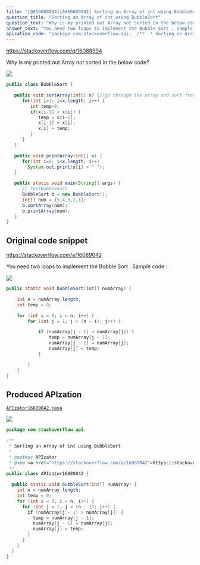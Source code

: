 ```yaml
---
title: "[Q#16088994][A#16089042] Sorting an Array of int using BubbleSort"
question_title: "Sorting an Array of int using BubbleSort"
question_text: "Why is my printed out Array not sorted in the below code?"
answer_text: "You need two loops to implement the Bubble Sort . Sample code :"
apization_code: "package com.stackoverflow.api;  /**  * Sorting an Array of int using BubbleSort  *  * @author APIzator  * @see <a href=\"https://stackoverflow.com/a/16089042\">https://stackoverflow.com/a/16089042</a>  */ public class APIzator16089042 {    public static void bubbleSort(int[] numArray) {     int n = numArray.length;     int temp = 0;     for (int i = 0; i < n; i++) {       for (int j = 1; j < (n - i); j++) {         if (numArray[j - 1] > numArray[j]) {           temp = numArray[j - 1];           numArray[j - 1] = numArray[j];           numArray[j] = temp;         }       }     }   } }"
---
```


https://stackoverflow.com/q/16088994

Why is my printed out Array not sorted in the below code?


<div class="code-logo"><img src="/stackoverflow.png" /></div>

```java
public class BubbleSort {

   public void sortArray(int[] x) {//go through the array and sort from smallest to highest
      for(int i=1; i<x.length; i++) {
         int temp=0;
         if(x[i-1] > x[i]) {
            temp = x[i-1];
            x[i-1] = x[i];
            x[i] = temp;
         }
      }
   }

   public void printArray(int[] x) {
      for(int i=0; i<x.length; i++)
        System.out.print(x[i] + " ");
   }

   public static void main(String[] args) {
      // TestBubbleSort
      BubbleSort b = new BubbleSort();
      int[] num = {5,4,3,2,1};
      b.sortArray(num);
      b.printArray(num);   
   }
}
```


## Original code snippet

https://stackoverflow.com/a/16089042

You need two loops to implement the Bubble Sort .
Sample code :

<div class="code-logo"><img src="/stackoverflow.png" /></div>

```java
public static void bubbleSort(int[] numArray) {

    int n = numArray.length;
    int temp = 0;

    for (int i = 0; i < n; i++) {
        for (int j = 1; j < (n - i); j++) {

            if (numArray[j - 1] > numArray[j]) {
                temp = numArray[j - 1];
                numArray[j - 1] = numArray[j];
                numArray[j] = temp;
            }

        }
    }
}
```

## Produced APIzation

[`APIzator16089042.java`](https://github.com/blind-papers/apization-temp-data/raw/main/search/APIzator16089042.java)

<div class="code-logo"><img src="/apizator.png" /></div>

```java
package com.stackoverflow.api;

/**
 * Sorting an Array of int using BubbleSort
 *
 * @author APIzator
 * @see <a href="https://stackoverflow.com/a/16089042">https://stackoverflow.com/a/16089042</a>
 */
public class APIzator16089042 {

  public static void bubbleSort(int[] numArray) {
    int n = numArray.length;
    int temp = 0;
    for (int i = 0; i < n; i++) {
      for (int j = 1; j < (n - i); j++) {
        if (numArray[j - 1] > numArray[j]) {
          temp = numArray[j - 1];
          numArray[j - 1] = numArray[j];
          numArray[j] = temp;
        }
      }
    }
  }
}

```